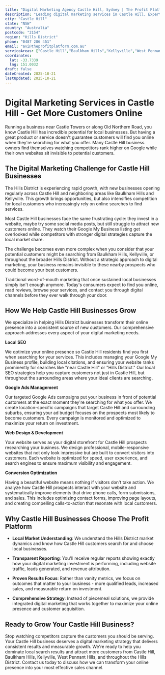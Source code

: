 ```yaml
---
title: "Digital Marketing Agency Castle Hill, Sydney | The Profit Platform"
description: "Leading digital marketing services in Castle Hill. Expert SEO, Google Ads & web design for Hills District businesses. Call 0487 286 451 for a free consultation."
city: "Castle Hill"
state: "NSW"
country: "Australia"
postcode: "2154"
region: "Hills District"
phone: "0487 286 451"
email: "avi@theprofitplatform.com.au"
serviceAreas: ["Castle Hill","Baulkham Hills","Kellyville","West Pennant Hills","Rouse Hill"]
coordinates:
  lat: -33.7339
  lng: 151.0032
draft: false
dateCreated: 2025-10-21
lastUpdated: 2025-10-21
---
```


# Digital Marketing Services in Castle Hill - Get More Customers Online

Running a business near Castle Towers or along Old Northern Road, you know Castle Hill has incredible potential for local businesses. But having a great product or service doesn't guarantee customers will find you online when they're searching for what you offer. Many Castle Hill business owners find themselves watching competitors rank higher on Google while their own websites sit invisible to potential customers.

## The Digital Marketing Challenge for Castle Hill Businesses

The Hills District is experiencing rapid growth, with new businesses opening regularly across Castle Hill and neighboring areas like Baulkham Hills and Kellyville. This growth brings opportunities, but also intensifies competition for local customers who increasingly rely on online searches to find services.

Most Castle Hill businesses face the same frustrating cycle: they invest in a website, maybe try some social media posts, but still struggle to attract new customers online. They watch their Google My Business listing get overlooked while competitors with stronger digital strategies capture the local market share.

The challenge becomes even more complex when you consider that your potential customers might be searching from Baulkham Hills, Kellyville, or throughout the broader Hills District. Without a strategic approach to digital marketing, your business remains invisible to these nearby prospects who could become your best customers.

Traditional word-of-mouth marketing that once sustained local businesses simply isn't enough anymore. Today's consumers expect to find you online, read reviews, browse your services, and contact you through digital channels before they ever walk through your door.

## How We Help Castle Hill Businesses Grow

We specialize in helping Hills District businesses transform their online presence into a consistent source of new customers. Our comprehensive approach addresses every aspect of your digital marketing needs.

**Local SEO**

We optimize your online presence so Castle Hill residents find you first when searching for your services. This includes managing your Google My Business profile, building local citations, and ensuring your website ranks prominently for searches like "near Castle Hill" or "Hills District." Our local SEO strategies help you capture customers not just in Castle Hill, but throughout the surrounding areas where your ideal clients are searching.

**Google Ads Management**

Our targeted Google Ads campaigns put your business in front of potential customers at the exact moment they're searching for what you offer. We create location-specific campaigns that target Castle Hill and surrounding suburbs, ensuring your ad budget focuses on the prospects most likely to become customers. Every campaign is monitored and optimized to maximize your return on investment.

**Web Design & Development**

Your website serves as your digital storefront for Castle Hill prospects researching your business. We design professional, mobile-responsive websites that not only look impressive but are built to convert visitors into customers. Each website is optimized for speed, user experience, and search engines to ensure maximum visibility and engagement.

**Conversion Optimization**

Having a beautiful website means nothing if visitors don't take action. We analyze how Castle Hill prospects interact with your website and systematically improve elements that drive phone calls, form submissions, and sales. This includes optimizing contact forms, improving page layouts, and creating compelling calls-to-action that resonate with local customers.

## Why Castle Hill Businesses Choose The Profit Platform

- **Local Market Understanding**: We understand the Hills District market dynamics and know how Castle Hill customers search for and choose local businesses.

- **Transparent Reporting**: You'll receive regular reports showing exactly how your digital marketing investment is performing, including website traffic, leads generated, and revenue attribution.

- **Proven Results Focus**: Rather than vanity metrics, we focus on outcomes that matter to your business - more qualified leads, increased sales, and measurable return on investment.

- **Comprehensive Strategy**: Instead of piecemeal solutions, we provide integrated digital marketing that works together to maximize your online presence and customer acquisition.

## Ready to Grow Your Castle Hill Business?

Stop watching competitors capture the customers you should be serving. Your Castle Hill business deserves a digital marketing strategy that delivers consistent results and measurable growth. We're ready to help you dominate local search results and attract more customers from Castle Hill, Baulkham Hills, Kellyville, West Pennant Hills, and throughout the Hills District. Contact us today to discuss how we can transform your online presence into your most effective sales channel.